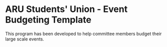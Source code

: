 # ARU Students' Union - Event Budgeting Template
<p>This program has been developed to help committee members budget their large scale events.</p>

